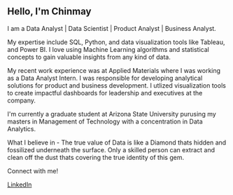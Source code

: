 ## Hello, I'm Chinmay 

I am a Data Analyst | Data Scientist | Product Analyst | Business Analyst.

My expertise include SQL, Python, and data visualization tools like Tableau, and Power BI. I love using Machine Learning
algorithms and statistical concepts to gain valuable insights from any kind of data.

My recent work experience was at Applied Materials where I was working as a Data Analyst Intern. I was responsible for developing analytical solutions for product and business
development. I utlized visualization tools to create impactful dashboards for leadership and executives at the company.

I'm currently a graduate student at Arizona State University purusing my masters in Management of Technology with a concentration in Data Analytics.

What I believe in -
The true value of Data is like a Diamond thats hidden and fossilized underneath the surface. Only a skilled person
can extract and clean off the dust thats covering the true identity of this gem. 

Connect with me!

[LinkedIn](https://www.linkedin.com/in/chinmay-bhagwat-b466571b2/)






